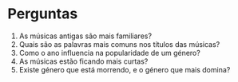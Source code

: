 # Perguntas


1. As músicas antigas são mais familiares?
2. Quais são as palavras mais comuns nos títulos das músicas?
3. Como o ano influencia na popularidade de um género?
4. As músicas estão ficando mais curtas?
5. Existe género que está morrendo, e o género que mais domina?